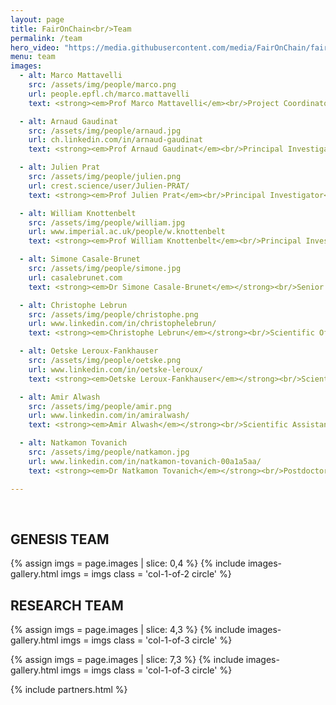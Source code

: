 ```yaml
---
layout: page
title: FairOnChain<br/>Team
permalink: /team
hero_video: "https://media.githubusercontent.com/media/FairOnChain/faironchain.github.io/main/assets/video/net.mp4"
menu: team
images:
  - alt: Marco Mattavelli
    src: /assets/img/people/marco.png
    url: people.epfl.ch/marco.mattavelli
    text: <strong><em>Prof Marco Mattavelli</em><br/>Project Coordinator & Principal Investigator</strong><br/>Professor<br/>École Polytechnique Fédérale de Lausanne

  - alt: Arnaud Gaudinat
    src: /assets/img/people/arnaud.jpg
    url: ch.linkedin.com/in/arnaud-gaudinat
    text: <strong><em>Prof Arnaud Gaudinat</em><br/>Principal Investigator</strong><br/>Professor<br/>Haute École de Gestion de Genève / Haute École Spécialisée de Suisse Occidentale

  - alt: Julien Prat
    src: /assets/img/people/julien.png
    url: crest.science/user/Julien-PRAT/
    text: <strong><em>Prof Julien Prat</em><br/>Principal Investigator</strong><br/>Head of Blockchain@X<br/>Researcher Director CNRS<br/>CREST, École Polytechnique de Paris

  - alt: William Knottenbelt
    src: /assets/img/people/william.jpg
    url: www.imperial.ac.uk/people/w.knottenbelt
    text: <strong><em>Prof William Knottenbelt</em><br/>Principal Investigator</strong><br/>Head of Centre for Cryptocurrency Research<br/>Professor<br/>Imperial College London

  - alt: Simone Casale-Brunet
    src: /assets/img/people/simone.jpg
    url: casalebrunet.com
    text: <strong><em>Dr Simone Casale-Brunet</em></strong><br/>Senior Researcher<br/>École Polytechnique Fédérale de Lausanne

  - alt: Christophe Lebrun
    src: /assets/img/people/christophe.png
    url: www.linkedin.com/in/christophelebrun/
    text: <strong><em>Christophe Lebrun</em></strong><br/>Scientific Officer<br/>Haute École de Gestion de Genève / Haute École Spécialisée de Suisse Occidentale

  - alt: Oetske Leroux-Fankhauser
    src: /assets/img/people/oetske.png
    url: www.linkedin.com/in/oetske-leroux/
    text: <strong><em>Oetske Leroux-Fankhauser</em></strong><br/>Scientific Assistant<br/>Haute École de Gestion de Genève / Haute École Spécialisée de Suisse Occidentale

  - alt: Amir Alwash
    src: /assets/img/people/amir.png
    url: www.linkedin.com/in/amiralwash/
    text: <strong><em>Amir Alwash</em></strong><br/>Scientific Assistant<br/>Haute École de Gestion de Genève / Haute École Spécialisée de Suisse Occidentale

  - alt: Natkamon Tovanich
    src: /assets/img/people/natkamon.jpg
    url: www.linkedin.com/in/natkamon-tovanich-00a1a5aa/
    text: <strong><em>Dr Natkamon Tovanich</em></strong><br/>Postdoctoral Researcher<br/>CREST, École Polytechnique de Paris

---
```


<p>&nbsp;</p>

<h2 class="aqua">GENESIS TEAM</h2>

{% assign imgs = page.images | slice: 0,4 %}
{% include images-gallery.html imgs = imgs class = 'col-1-of-2 circle' %}


<h2 class="aqua">RESEARCH TEAM</h2>

{% assign imgs = page.images | slice: 4,3 %}
{% include images-gallery.html imgs = imgs class = 'col-1-of-3 circle' %}

{% assign imgs = page.images | slice: 7,3 %}
{% include images-gallery.html imgs = imgs class = 'col-1-of-3 circle' %}


{% include partners.html %}
